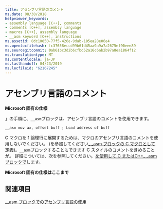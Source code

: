 ```yaml
---
title: アセンブリ言語のコメント
ms.date: 08/30/2018
helpviewer_keywords:
- assembly language [C++], comments
- comments [C++], assembly language
- macros [C++], assembly language
- __asm keyword [C++], instructions
ms.assetid: 0dc10850-77f5-426e-9dab-185ea28e06e4
ms.openlocfilehash: fc37658eccd99b61d45aa9a9a7a2675ef90eee89
ms.sourcegitcommit: 0ab61bc3d2b6cfbd52a16c6ab2b97a8ea1864f12
ms.translationtype: MT
ms.contentlocale: ja-JP
ms.lasthandoff: 04/23/2019
ms.locfileid: "62167245"
---
```

# <a name="assembly-language-comments"></a>アセンブリ言語のコメント

**Microsoft 固有の仕様**

」の手順に、`__asm`ブロックは、アセンブリ言語のコメントを使用できます。

```cpp
__asm mov ax, offset buff ; Load address of buff
```

C マクロを 1 論理行に展開するためは、マクロのアセンブリ言語のコメントを使用しないでください。 (を参照してください[_ _asm ブロックの C マクロとして定義](../../assembler/inline/defining-asm-blocks-as-c-macros.md))。`__asm`ブロックすることもできます C スタイルのコメントを含めることが。 詳細については、次を参照してください。[を使用して C またはC++_ _asm ブロックで](../../assembler/inline/using-c-or-cpp-in-asm-blocks.md)します。

**Microsoft 固有の仕様はここまで**

## <a name="see-also"></a>関連項目

[__asm ブロックでのアセンブリ言語の使用](../../assembler/inline/using-assembly-language-in-asm-blocks.md)<br/>